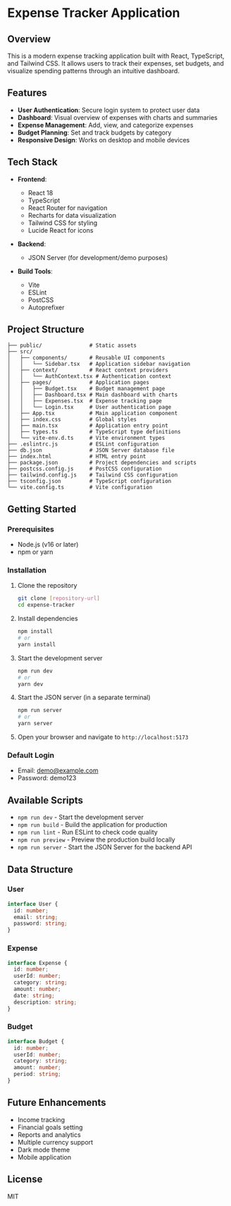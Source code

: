 # Expense Tracker Application

## Overview

This is a modern expense tracking application built with React, TypeScript, and Tailwind CSS. It allows users to track their expenses, set budgets, and visualize spending patterns through an intuitive dashboard.

## Features

- **User Authentication**: Secure login system to protect user data
- **Dashboard**: Visual overview of expenses with charts and summaries
- **Expense Management**: Add, view, and categorize expenses
- **Budget Planning**: Set and track budgets by category
- **Responsive Design**: Works on desktop and mobile devices

## Tech Stack

- **Frontend**:
  - React 18
  - TypeScript
  - React Router for navigation
  - Recharts for data visualization
  - Tailwind CSS for styling
  - Lucide React for icons

- **Backend**:
  - JSON Server (for development/demo purposes)

- **Build Tools**:
  - Vite
  - ESLint
  - PostCSS
  - Autoprefixer

## Project Structure

```
├── public/               # Static assets
├── src/
│   ├── components/       # Reusable UI components
│   │   └── Sidebar.tsx   # Application sidebar navigation
│   ├── context/          # React context providers
│   │   └── AuthContext.tsx # Authentication context
│   ├── pages/            # Application pages
│   │   ├── Budget.tsx    # Budget management page
│   │   ├── Dashboard.tsx # Main dashboard with charts
│   │   ├── Expenses.tsx  # Expense tracking page
│   │   └── Login.tsx     # User authentication page
│   ├── App.tsx           # Main application component
│   ├── index.css         # Global styles
│   ├── main.tsx          # Application entry point
│   ├── types.ts          # TypeScript type definitions
│   └── vite-env.d.ts     # Vite environment types
├── .eslintrc.js          # ESLint configuration
├── db.json               # JSON Server database file
├── index.html            # HTML entry point
├── package.json          # Project dependencies and scripts
├── postcss.config.js     # PostCSS configuration
├── tailwind.config.js    # Tailwind CSS configuration
├── tsconfig.json         # TypeScript configuration
└── vite.config.ts        # Vite configuration
```

## Getting Started

### Prerequisites

- Node.js (v16 or later)
- npm or yarn

### Installation

1. Clone the repository
   ```bash
   git clone [repository-url]
   cd expense-tracker
   ```

2. Install dependencies
   ```bash
   npm install
   # or
   yarn install
   ```

3. Start the development server
   ```bash
   npm run dev
   # or
   yarn dev
   ```

4. Start the JSON server (in a separate terminal)
   ```bash
   npm run server
   # or
   yarn server
   ```

5. Open your browser and navigate to `http://localhost:5173`

### Default Login

- Email: demo@example.com
- Password: demo123

## Available Scripts

- `npm run dev` - Start the development server
- `npm run build` - Build the application for production
- `npm run lint` - Run ESLint to check code quality
- `npm run preview` - Preview the production build locally
- `npm run server` - Start the JSON Server for the backend API

## Data Structure

### User
```typescript
interface User {
  id: number;
  email: string;
  password: string;
}
```

### Expense
```typescript
interface Expense {
  id: number;
  userId: number;
  category: string;
  amount: number;
  date: string;
  description: string;
}
```

### Budget
```typescript
interface Budget {
  id: number;
  userId: number;
  category: string;
  amount: number;
  period: string;
}
```

## Future Enhancements

- Income tracking
- Financial goals setting
- Reports and analytics
- Multiple currency support
- Dark mode theme
- Mobile application

## License

MIT
